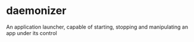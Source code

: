 # daemonizer
An application launcher, capable of starting, stopping and manipulating an app under its control
